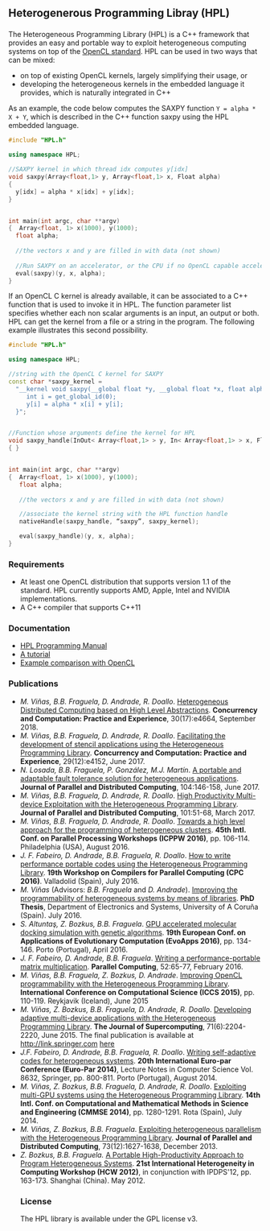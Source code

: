 ## Heterogenerous Programming Libray (HPL) </p>

 The Heterogeneous Programming Library (HPL) is a C++ framework that provides an easy and portable way to exploit heterogeneous computing systems on top of the [OpenCL standard](http://www.khronos.org/opencl/). HPL can be used in two ways that can be mixed:

- on top of existing OpenCL kernels, largely simplifying their usage, or
- developing the heterogeneous kernels in the embedded language it provides, which is naturally integrated in C++

As an example, the code below computes the SAXPY function `Y = alpha * X + Y`, which is described in the C++ function saxpy using the HPL embedded language.
 
 ```cpp 
#include "HPL.h"

using namespace HPL;

//SAXPY kernel in which thread idx computes y[idx]
void saxpy(Array<float,1> y, Array<float,1> x, Float alpha) 
{
   y[idx] = alpha * x[idx] + y[idx];
}


int main(int argc, char **argv) 
{  Array<float, 1> x(1000), y(1000);
   float alpha;
  
   //the vectors x and y are filled in with data (not shown)
  
   //Run SAXPY on an accelerator, or the CPU if no OpenCL capable accelerator is found
   eval(saxpy)(y, x, alpha);
}
 ```

 If an OpenCL C kernel is already available, it can be associated to a C++ function that is used to invoke it in HPL. The function parameter list specifies whether each non scalar arguments is an input, an output or both. HPL can get the kernel from a file or a string in the program. The following example illustrates this second possibility.

```cpp 
#include "HPL.h"

using namespace HPL;

//string with the OpenCL C kernel for SAXPY
const char *saxpy_kernel = 
  "__kernel void saxpy(__global float *y, __global float *x, float alpha) {\n \
     int i = get_global_id(0);                                             \n \
     y[i] = alpha * x[i] + y[i];                                           \n \
  }";


//Function whose arguments define the kernel for HPL
void saxpy_handle(InOut< Array<float,1> > y, In< Array<float,1> > x, Float alpha)
{ }


int main(int argc, char **argv) 
{  Array<float, 1> x(1000), y(1000);
   float alpha;
  
   //the vectors x and y are filled in with data (not shown)

   //associate the kernel string with the HPL function handle
   nativeHandle(saxpy_handle, “saxpy”, saxpy_kernel);

   eval(saxpy_handle)(y, x, alpha);
}
```

### Requirements

  - At least one OpenCL distribution that supports version 1.1 of the standard. HPL currently supports AMD, Apple, Intel and NVIDIA implementations.
  - A C++ compiler that supports C++11
 
### Documentation

 - [HPL Programming Manual](http://hpl.des.udc.es/page1_assets/HPL_programming_manual.pdf)
 - [A tutorial](http://gac.udc.es/~tonino/webmoises/public_html/courses_en.html)
 - [Example comparison with OpenCL](http://gac.udc.es/~tonino/webmoises/public_html/index_en.html)

### Publications

<ul>
<li>
<i>M. Vi&ntilde;as, B.B. Fraguela, D. Andrade, R. Doallo</i>.
<a href="http://gac.udc.es/~basilio/papers/Vinas18-HTAHPL.pdf">
Heterogeneous Distributed Computing based on High Level Abstractions</a>.
<b> Concurrency and Computation: Practice and Experience</b>, 30(17):e4664, September 2018.
</li>

<li>
<i>M. Vi&ntilde;as, B.B. Fraguela, D. Andrade, R. Doallo</i>.
<a href="http://gac.udc.es/~basilio/papers/Vinas17-HPLStencils.pdf">
Facilitating the development of stencil applications using the Heterogeneous Programming Library</a>.
<b> Concurrency and Computation: Practice and Experience</b>, 29(12):e4152, June 2017.
</li>

<li>
<i>N. Losada, B.B. Fraguela, P. Gonz&aacute;lez, M.J. Mart&iacute;n</i>.
<a href="http://gac.udc.es/~basilio/papers/Losada17-CPPC_HPL.pdf">
A portable and adaptable fault tolerance solution for heterogeneous applications</a>.
<b> Journal of Parallel and Distributed Computing</b>, 104:146-158, June 2017.
</li>

<li>
<i>M. Vi&ntilde;as, B.B. Fraguela, D. Andrade, R. Doallo</i>.
<a href="http://gac.udc.es/~basilio/papers/Vinas17-HPL.pdf">
High Productivity Multi-device Exploitation with the Heterogeneous Programming Library</a>.
<b> Journal of Parallel and Distributed Computing</b>, 101:51-68, March 2017.
</li>

<li>
<i>M. Vi&ntilde;as, B.B. Fraguela, D. Andrade, R. Doallo</i>.
<a href="http://gac.udc.es/~basilio/papers/Vinas16-clusters.pdf">
Towards a high level approach for the programming of heterogeneous clusters</a>.
<b> 45th Intl. Conf. on Parallel Processing Workshops (ICPPW 2016)</b>, pp. 106-114. Philadelphia (USA), August 2016.
</li>

<li>
<i>J. F. Fabeiro, D. Andrade,  B.B. Fraguela, R. Doallo</i>.
<a href="https://www.researchgate.net/profile/Jorge_Fernandez_Fabeiro/publication/305556818_How_to_Write_Performance_Portable_Codes_using_the_Heterogeneous_Programming_Library/links/57935f2108aeb0ffccddc0e0.pdf">
How to write performance portable codes using the Heterogeneous Programming Library</a>.
<b> 19th Workshop on  Compilers for Parallel Computing (CPC 2016)</b>. Valladolid (Spain), July 2016.
</li>

<li>
<i>M. Vi&ntilde;as</i> (Advisors: <i>B.B. Fraguela</i> and <i>D. Andrade</i>).
<a href="http://gac.udc.es/tesis/MoisesVinasBuceta.pdf">Improving the programmability of heterogeneous systems by means of libraries</a>. <b>PhD Thesis</b>, Department of Electronics and Systems, University of A Coru&ntilde;a (Spain). July 2016.
</li>

<li>
<i>S. Altuntaş, Z. Bozkus, B.B. Fraguela</i>.
<a href="http://gac.udc.es/~basilio/papers/Altuntas16-Docking.pdf">
GPU accelerated molecular docking simulation with genetic algorithms</a>.
<b> 19th European Conf. on Applications of Evolutionary Computation (EvoApps 2016)</b>, pp. 134-146. Porto (Portugal), April 2016.
</li>

<li>
<i>J. F. Fabeiro, D. Andrade,  B.B. Fraguela</i>.
<a href="http://gac.udc.es/~basilio/papers/Fabeiro16-HPLmxproduct.pdf">
Writing a performance-portable matrix multiplication</a>.
<b> Parallel Computing</b>, 52:65-77, February 2016.
</li>

<li>
<i>M. Vi&ntilde;as, B.B. Fraguela, Z. Bozkus, D. Andrade</i>.
<a href="http://gac.udc.es/~basilio/papers/Vinas15-HPLOpenCL.pdf">
Improving OpenCL programmability with the Heterogeneous Programming Library</a>.
<b> International Conference on Computational Science (ICCS 2015)</b>, pp. 110-119. Reykjavik (Iceland), June 2015</li>
</li>

<li>
<i>M. Vi&ntilde;as, Z. Bozkus, B.B. Fraguela, D. Andrade, R. Doallo</i>.
<a href="http://gac.udc.es/~basilio/papers/Vinas15-HPLmultidevice.pdf">
Developing adaptive multi-device applications with the Heterogeneous Programming Library</a>.
<b> The Journal of Supercomputing</b>, 71(6):2204-2220, June 2015.
The final publication is available at <a href="http://link.springer.com">http://link.springer.com</a> <a href="http://link.springer.com/article/10.1007%2Fs11227-014-1352-1">here</a>
</li>

<li>
<i>J.F. Fabeiro, D. Andrade, B.B. Fraguela, R. Doallo</i>.
<a href="http://gac.udc.es/~basilio/papers/Fabeiro14-HPL.pdf">
Writing self-adaptive codes for heterogeneous systems</a>.
<b> 20th International Euro-par Conference (Euro-Par 2014)</b>,  
Lecture Notes in Computer Science Vol. 8632, Springer, pp. 800-811. 
Porto (Portugal), August 2014.
</li>

<li>
<i>M. Vi&ntilde;as, Z. Bozkus, B.B. Fraguela, D. Andrade, R. Doallo</i>.
<a href="http://gac.udc.es/~basilio/papers/Vinas14-multiGPU.pdf">
Exploiting multi-GPU systems using the Heterogeneous Programming Library</a>.
<b> 14th Intl. Conf. on Computational and Mathematical Methods in Science and Engineering (CMMSE 2014)</b>, pp. 1280-1291. Rota (Spain), July 2014.
</li>

<li>
<i>M. Vi&ntilde;as, Z. Bozkus, B.B. Fraguela</i>.
<a href="http://gac.udc.es/~basilio/papers/Vinas13-HPL.pdf">
Exploiting heterogeneous parallelism with the Heterogeneous Programming Library</a>.
<b> Journal of Parallel and Distributed Computing</b>, 73(12):1627-1638, December 2013.
</li>

<li>
<i>Z. Bozkus, B.B. Fraguela.</i>
   <a href="http://gac.udc.es/~basilio/papers/Bozkus12-HPL.pdf">A Portable High-Productivity Approach to Program Heterogeneous Systems</a>. <b>21st International Heterogeneity in Computing Workshop (HCW 2012)</b>, in conjunction with IPDPS'12, pp. 163-173. Shanghai (China). May 2012.
</li>
</lu>


### License

The HPL library is available under the GPL license v3.
